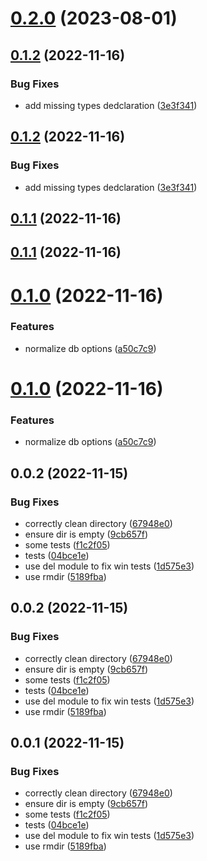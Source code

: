 

# [0.2.0](https://github.com/robertsLando/mqtt-jsonl-store/compare/v0.1.2...v0.2.0) (2023-08-01)

## [0.1.2](https://github.com/robertsLando/mqtt-jsonl-store/compare/v0.1.1...v0.1.2) (2022-11-16)


### Bug Fixes

* add missing types dedclaration ([3e3f341](https://github.com/robertsLando/mqtt-jsonl-store/commit/3e3f34154124acb767a23825bb49dbf4e2f27fb0))

## [0.1.2](https://github.com/robertsLando/mqtt-jsonl-store/compare/v0.1.1...v0.1.2) (2022-11-16)


### Bug Fixes

* add missing types dedclaration ([3e3f341](https://github.com/robertsLando/mqtt-jsonl-store/commit/3e3f34154124acb767a23825bb49dbf4e2f27fb0))





## [0.1.1](https://github.com/robertsLando/mqtt-jsonl-store/compare/v0.1.0...v0.1.1) (2022-11-16)

## [0.1.1](https://github.com/robertsLando/mqtt-jsonl-store/compare/v0.1.0...v0.1.1) (2022-11-16)





# [0.1.0](https://github.com/robertsLando/mqtt-jsonl-store/compare/v0.0.2...v0.1.0) (2022-11-16)


### Features

* normalize db options ([a50c7c9](https://github.com/robertsLando/mqtt-jsonl-store/commit/a50c7c9832619b4fd7d18c61ba91a2bd18690210))

# [0.1.0](https://github.com/robertsLando/mqtt-jsonl-store/compare/v0.0.2...v0.1.0) (2022-11-16)


### Features

* normalize db options ([a50c7c9](https://github.com/robertsLando/mqtt-jsonl-store/commit/a50c7c9832619b4fd7d18c61ba91a2bd18690210))





## 0.0.2 (2022-11-15)


### Bug Fixes

* correctly clean directory ([67948e0](https://github.com/robertsLando/mqtt-jsonl-store/commit/67948e04b2b4d6cc94771c63808d770841d9d2fd))
* ensure dir is empty ([9cb657f](https://github.com/robertsLando/mqtt-jsonl-store/commit/9cb657f30ae8b2fed491d6c820329dea93291f92))
* some tests ([f1c2f05](https://github.com/robertsLando/mqtt-jsonl-store/commit/f1c2f0590a6aba7763b1b415aa7db6de3392473a))
* tests ([04bce1e](https://github.com/robertsLando/mqtt-jsonl-store/commit/04bce1e1bce58f5dac366013bb673583603de8c4))
* use del module to fix win tests ([1d575e3](https://github.com/robertsLando/mqtt-jsonl-store/commit/1d575e35b865cdf7326295a17a4c2858720bcaa9))
* use rmdir ([5189fba](https://github.com/robertsLando/mqtt-jsonl-store/commit/5189fbaa87d171c522ef703dfea0f19616540560))

## 0.0.2 (2022-11-15)


### Bug Fixes

* correctly clean directory ([67948e0](https://github.com/robertsLando/mqtt-jsonl-store/commit/67948e04b2b4d6cc94771c63808d770841d9d2fd))
* ensure dir is empty ([9cb657f](https://github.com/robertsLando/mqtt-jsonl-store/commit/9cb657f30ae8b2fed491d6c820329dea93291f92))
* some tests ([f1c2f05](https://github.com/robertsLando/mqtt-jsonl-store/commit/f1c2f0590a6aba7763b1b415aa7db6de3392473a))
* tests ([04bce1e](https://github.com/robertsLando/mqtt-jsonl-store/commit/04bce1e1bce58f5dac366013bb673583603de8c4))
* use del module to fix win tests ([1d575e3](https://github.com/robertsLando/mqtt-jsonl-store/commit/1d575e35b865cdf7326295a17a4c2858720bcaa9))
* use rmdir ([5189fba](https://github.com/robertsLando/mqtt-jsonl-store/commit/5189fbaa87d171c522ef703dfea0f19616540560))



## 0.0.1 (2022-11-15)


### Bug Fixes

* correctly clean directory ([67948e0](https://github.com/robertsLando/mqtt-jsonl-store/commit/67948e04b2b4d6cc94771c63808d770841d9d2fd))
* ensure dir is empty ([9cb657f](https://github.com/robertsLando/mqtt-jsonl-store/commit/9cb657f30ae8b2fed491d6c820329dea93291f92))
* some tests ([f1c2f05](https://github.com/robertsLando/mqtt-jsonl-store/commit/f1c2f0590a6aba7763b1b415aa7db6de3392473a))
* tests ([04bce1e](https://github.com/robertsLando/mqtt-jsonl-store/commit/04bce1e1bce58f5dac366013bb673583603de8c4))
* use del module to fix win tests ([1d575e3](https://github.com/robertsLando/mqtt-jsonl-store/commit/1d575e35b865cdf7326295a17a4c2858720bcaa9))
* use rmdir ([5189fba](https://github.com/robertsLando/mqtt-jsonl-store/commit/5189fbaa87d171c522ef703dfea0f19616540560))
